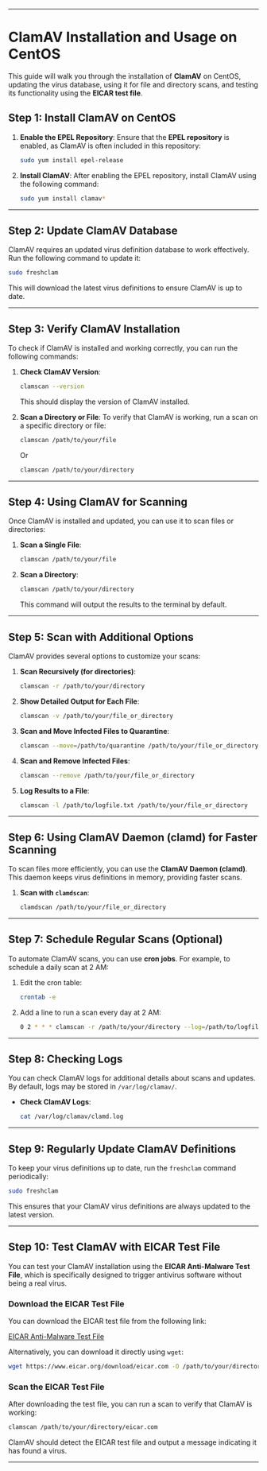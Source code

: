 

---

# ClamAV Installation and Usage on CentOS

This guide will walk you through the installation of **ClamAV** on CentOS, updating the virus database, using it for file and directory scans, and testing its functionality using the **EICAR test file**.

## Step 1: Install ClamAV on CentOS

1. **Enable the EPEL Repository**:
   Ensure that the **EPEL repository** is enabled, as ClamAV is often included in this repository:

   ```bash
   sudo yum install epel-release
   ```

2. **Install ClamAV**:
   After enabling the EPEL repository, install ClamAV using the following command:

   ```bash
   sudo yum install clamav*
   ```

---

## Step 2: Update ClamAV Database

ClamAV requires an updated virus definition database to work effectively. Run the following command to update it:

```bash
sudo freshclam
```

This will download the latest virus definitions to ensure ClamAV is up to date.

---

## Step 3: Verify ClamAV Installation

To check if ClamAV is installed and working correctly, you can run the following commands:

1. **Check ClamAV Version**:

   ```bash
   clamscan --version
   ```

   This should display the version of ClamAV installed.

2. **Scan a Directory or File**: To verify that ClamAV is working, run a scan on a specific directory or file:

   ```bash
   clamscan /path/to/your/file
   ```

   Or

   ```bash
   clamscan /path/to/your/directory
   ```

---

## Step 4: Using ClamAV for Scanning

Once ClamAV is installed and updated, you can use it to scan files or directories:

1. **Scan a Single File**:

   ```bash
   clamscan /path/to/your/file
   ```

2. **Scan a Directory**:

   ```bash
   clamscan /path/to/your/directory
   ```

   This command will output the results to the terminal by default.

---

## Step 5: Scan with Additional Options

ClamAV provides several options to customize your scans:

1. **Scan Recursively (for directories)**:

   ```bash
   clamscan -r /path/to/your/directory
   ```

2. **Show Detailed Output for Each File**:

   ```bash
   clamscan -v /path/to/your/file_or_directory
   ```

3. **Scan and Move Infected Files to Quarantine**:

   ```bash
   clamscan --move=/path/to/quarantine /path/to/your/file_or_directory
   ```

4. **Scan and Remove Infected Files**:

   ```bash
   clamscan --remove /path/to/your/file_or_directory
   ```

5. **Log Results to a File**:

   ```bash
   clamscan -l /path/to/logfile.txt /path/to/your/file_or_directory
   ```

---

## Step 6: Using ClamAV Daemon (clamd) for Faster Scanning

To scan files more efficiently, you can use the **ClamAV Daemon (clamd)**. This daemon keeps virus definitions in memory, providing faster scans.

1. **Scan with `clamdscan`**:

   ```bash
   clamdscan /path/to/your/file_or_directory
   ```

---

## Step 7: Schedule Regular Scans (Optional)

To automate ClamAV scans, you can use **cron jobs**. For example, to schedule a daily scan at 2 AM:

1. Edit the cron table:

   ```bash
   crontab -e
   ```

2. Add a line to run a scan every day at 2 AM:

   ```bash
   0 2 * * * clamscan -r /path/to/your/directory --log=/path/to/logfile.txt
   ```

---

## Step 8: Checking Logs

You can check ClamAV logs for additional details about scans and updates. By default, logs may be stored in `/var/log/clamav/`.

- **Check ClamAV Logs**:

   ```bash
   cat /var/log/clamav/clamd.log
   ```

---

## Step 9: Regularly Update ClamAV Definitions

To keep your virus definitions up to date, run the `freshclam` command periodically:

```bash
sudo freshclam
```

This ensures that your ClamAV virus definitions are always updated to the latest version.

---

## Step 10: Test ClamAV with EICAR Test File

You can test your ClamAV installation using the **EICAR Anti-Malware Test File**, which is specifically designed to trigger antivirus software without being a real virus.

### Download the EICAR Test File

You can download the EICAR test file from the following link:

[EICAR Anti-Malware Test File](https://www.eicar.org/download/eicar.com)

Alternatively, you can download it directly using `wget`:

```bash
wget https://www.eicar.org/download/eicar.com -O /path/to/your/directory/eicar.com
```

### Scan the EICAR Test File

After downloading the test file, you can run a scan to verify that ClamAV is working:

```bash
clamscan /path/to/your/directory/eicar.com
```

ClamAV should detect the EICAR test file and output a message indicating it has found a virus.

---

